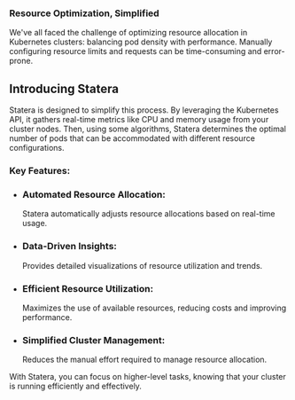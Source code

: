 ### Resource Optimization, Simplified
We've all faced the challenge of optimizing resource allocation in Kubernetes clusters: balancing pod density with performance. Manually configuring resource limits and requests can be time-consuming and error-prone.
## Introducing Statera
Statera is designed to simplify this process. By leveraging the Kubernetes API, it gathers real-time metrics like CPU and memory usage from your cluster nodes. Then, using some algorithms, Statera determines the optimal number of pods that can be accommodated with different resource configurations.
### Key Features:
* ### Automated Resource Allocation:
    Statera automatically adjusts resource allocations based on real-time usage.
* ### Data-Driven Insights:
    Provides detailed visualizations of resource utilization and trends.
* ### Efficient Resource Utilization:
    Maximizes the use of available resources, reducing costs and improving performance.
* ### Simplified Cluster Management:
    Reduces the manual effort required to manage resource allocation.
    
With Statera, you can focus on higher-level tasks, knowing that your cluster is running efficiently and effectively.
